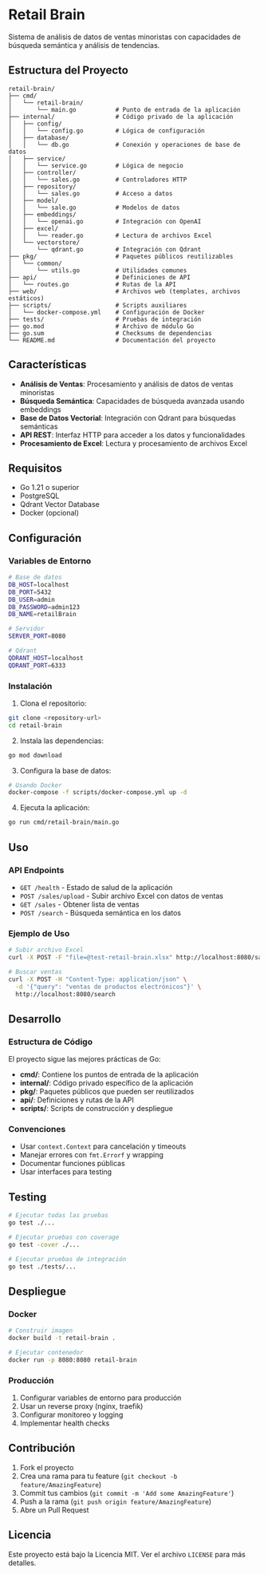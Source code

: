 # Retail Brain

Sistema de análisis de datos de ventas minoristas con capacidades de búsqueda semántica y análisis de tendencias.

## Estructura del Proyecto

```
retail-brain/
├── cmd/
│   └── retail-brain/
│       └── main.go           # Punto de entrada de la aplicación
├── internal/                 # Código privado de la aplicación
│   ├── config/
│   │   └── config.go         # Lógica de configuración
│   ├── database/
│   │   └── db.go             # Conexión y operaciones de base de datos
│   ├── service/
│   │   └── service.go        # Lógica de negocio
│   ├── controller/
│   │   └── sales.go          # Controladores HTTP
│   ├── repository/
│   │   └── sales.go          # Acceso a datos
│   ├── model/
│   │   └── sale.go           # Modelos de datos
│   ├── embeddings/
│   │   └── openai.go         # Integración con OpenAI
│   ├── excel/
│   │   └── reader.go         # Lectura de archivos Excel
│   └── vectorstore/
│       └── qdrant.go         # Integración con Qdrant
├── pkg/                      # Paquetes públicos reutilizables
│   └── common/
│       └── utils.go          # Utilidades comunes
├── api/                      # Definiciones de API
│   └── routes.go             # Rutas de la API
├── web/                      # Archivos web (templates, archivos estáticos)
├── scripts/                  # Scripts auxiliares
│   └── docker-compose.yml    # Configuración de Docker
├── tests/                    # Pruebas de integración
├── go.mod                    # Archivo de módulo Go
├── go.sum                    # Checksums de dependencias
└── README.md                 # Documentación del proyecto
```

## Características

- **Análisis de Ventas**: Procesamiento y análisis de datos de ventas minoristas
- **Búsqueda Semántica**: Capacidades de búsqueda avanzada usando embeddings
- **Base de Datos Vectorial**: Integración con Qdrant para búsquedas semánticas
- **API REST**: Interfaz HTTP para acceder a los datos y funcionalidades
- **Procesamiento de Excel**: Lectura y procesamiento de archivos Excel

## Requisitos

- Go 1.21 o superior
- PostgreSQL
- Qdrant Vector Database
- Docker (opcional)

## Configuración

### Variables de Entorno

```bash
# Base de datos
DB_HOST=localhost
DB_PORT=5432
DB_USER=admin
DB_PASSWORD=admin123
DB_NAME=retailBrain

# Servidor
SERVER_PORT=8080

# Qdrant
QDRANT_HOST=localhost
QDRANT_PORT=6333
```

### Instalación

1. Clona el repositorio:
```bash
git clone <repository-url>
cd retail-brain
```

2. Instala las dependencias:
```bash
go mod download
```

3. Configura la base de datos:
```bash
# Usando Docker
docker-compose -f scripts/docker-compose.yml up -d
```

4. Ejecuta la aplicación:
```bash
go run cmd/retail-brain/main.go
```

## Uso

### API Endpoints

- `GET /health` - Estado de salud de la aplicación
- `POST /sales/upload` - Subir archivo Excel con datos de ventas
- `GET /sales` - Obtener lista de ventas
- `POST /search` - Búsqueda semántica en los datos

### Ejemplo de Uso

```bash
# Subir archivo Excel
curl -X POST -F "file=@test-retail-brain.xlsx" http://localhost:8080/sales/upload

# Buscar ventas
curl -X POST -H "Content-Type: application/json" \
  -d '{"query": "ventas de productos electrónicos"}' \
  http://localhost:8080/search
```

## Desarrollo

### Estructura de Código

El proyecto sigue las mejores prácticas de Go:

- **cmd/**: Contiene los puntos de entrada de la aplicación
- **internal/**: Código privado específico de la aplicación
- **pkg/**: Paquetes públicos que pueden ser reutilizados
- **api/**: Definiciones y rutas de la API
- **scripts/**: Scripts de construcción y despliegue

### Convenciones

- Usar `context.Context` para cancelación y timeouts
- Manejar errores con `fmt.Errorf` y wrapping
- Documentar funciones públicas
- Usar interfaces para testing

## Testing

```bash
# Ejecutar todas las pruebas
go test ./...

# Ejecutar pruebas con coverage
go test -cover ./...

# Ejecutar pruebas de integración
go test ./tests/...
```

## Despliegue

### Docker

```bash
# Construir imagen
docker build -t retail-brain .

# Ejecutar contenedor
docker run -p 8080:8080 retail-brain
```

### Producción

1. Configurar variables de entorno para producción
2. Usar un reverse proxy (nginx, traefik)
3. Configurar monitoreo y logging
4. Implementar health checks

## Contribución

1. Fork el proyecto
2. Crea una rama para tu feature (`git checkout -b feature/AmazingFeature`)
3. Commit tus cambios (`git commit -m 'Add some AmazingFeature'`)
4. Push a la rama (`git push origin feature/AmazingFeature`)
5. Abre un Pull Request

## Licencia

Este proyecto está bajo la Licencia MIT. Ver el archivo `LICENSE` para más detalles. 